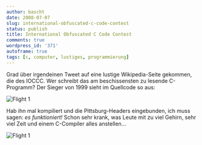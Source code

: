 ```yaml
---
author: bascht
date: 2008-07-07
slug: international-obfuscated-c-code-contest
status: publish
title: International Obfuscated C Code Contest
comments: true
wordpress_id: '371'
autoframe: true
tags: [c, computer, lustiges, programmierung]
---
```


Grad über irgendeinen Tweet auf eine lustige Wikipedia-Seite
gekommen, die des IOCCC. Wer schreibt das am beschissensten zu
lesende C-Programm? Der Sieger von 1999 sieht im Quellcode so aus:

![Flight 1](https://img.bascht.com/uploads/big/771200be0ace1c412a6b79a2c97a2b0b.png)

Hab ihn mal kompiliert und die Pittsburg-Headers eingebunden, ich
muss sagen: *es funktioniert!* Schon sehr krank, was Leute mit zu
viel Gehirn, sehr viel Zeit und einem C-Compiler alles
anstellen...

![Flight 1](https://img.bascht.com/uploads/big/7e4d3496f32958eb9b222616f8f1026c.png)
